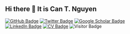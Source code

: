 ## Hi there 👋 It is Can T. Nguyen

[![GitHub Badge](https://img.shields.io/github/followers/ramiqcom?style=social)](https://github.com/canng?tab=followers)
[![Twitter Badge](https://img.shields.io/twitter/follow/canntrg?style=social)](https://x.com/canntrg)
[![Google Scholar Badge](https://img.shields.io/badge/Google-Scholar-lightgrey)](https://scholar.google.com/citations?hl=vi&authuser=3&user=xnzuZiAAAAAJ)
[![LinkedIn Badge](https://img.shields.io/badge/My-LinkedIn-blue)](https://www.linkedin.com/in/trong-can-nguyen-b76b0a1a1/)
[![CV Badge](https://img.shields.io/badge/My-CV-critical)](https://canng.github.io/cv/)
![Visitor Badge](https://visitor-badge.laobi.icu/badge?page_id=canng.canng)

